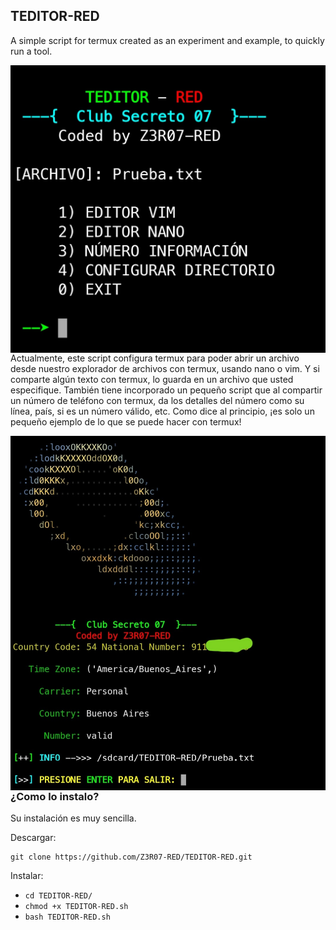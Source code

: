 ## TEDITOR-RED
A simple script for termux created as an experiment and example, to quickly run a tool.
<p align="center">
<img src="CS07/images/teditor01.jpg"
    alt="TEDITOR-RED"
    style="float: left; margin-right: 10px;" />
</p>

Actualmente, este script configura termux para poder abrir un archivo desde nuestro explorador de archivos con termux, usando nano o vim. Y si comparte algún texto con termux, lo guarda en un archivo que usted especifique. También tiene incorporado un pequeño script que al compartir un número de teléfono con termux, da los detalles del número como su línea, país, si es un número válido, etc. Como dice al principio, ¡es solo un pequeño ejemplo de lo que se puede hacer con termux!

<p align="center">
<img src="CS07/images/teditor02.jpg"
    alt="TEDITOR-RED"
    style="float: left; margin-right: 10px;" />
</p>

### ¿Como lo instalo?
Su instalación es muy sencilla.

Descargar:

```
git clone https://github.com/Z3R07-RED/TEDITOR-RED.git
```

Instalar:

* `cd TEDITOR-RED/`
* `chmod +x TEDITOR-RED.sh`
* `bash TEDITOR-RED.sh`
